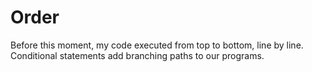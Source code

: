 # Order
Before this moment, my code executed from top to bottom, line by line.  Conditional statements add branching paths to our programs.
